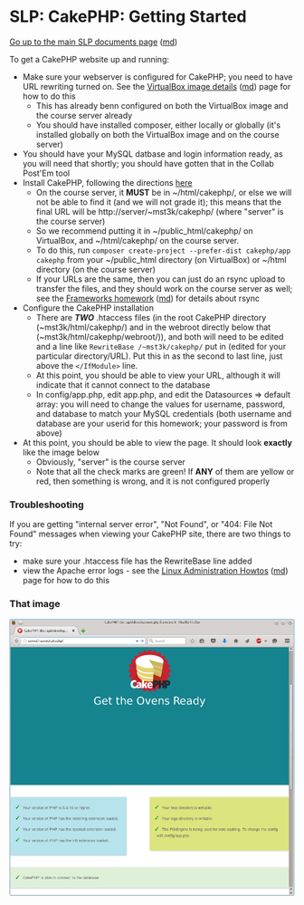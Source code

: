 SLP: CakePHP: Getting Started
=============================

[Go up to the main SLP documents page](index.html) ([md](index.md))

To get a CakePHP website up and running:

- Make sure your webserver is configured for CakePHP; you need to have URL rewriting turned on.  See the [VirtualBox image details](virtualbox-image-details.html) ([md](virtualbox-image-details.md)) page for how to do this
    - This has already benn configured on both the VirtualBox image and the course server already
	- You should have installed composer, either locally or globally (it's installed globally on both the VirtualBox image and on the course server)
- You should have your MySQL datbase and login information ready, as you will need that shortly; you should have gotten that in the Collab Post'Em tool
- Install CakePHP, following the directions [here](http://book.cakephp.org/3.0/en/installation.html#installing-cakephp)
    - On the course server, it **MUST** be in ~/html/cakephp/, or else we will not be able to find it (and we will not grade it); this means that the final URL will be http://server/~mst3k/cakephp/ (where "server" is the course server)
	- So we recommend putting it in ~/public_html/cakephp/ on VirtualBox, and ~/html/cakephp/ on the course server.
	- To do this, run `composer create-project --prefer-dist cakephp/app cakephp` from your ~/public_html directory (on VirtualBox) or ~/html directory (on the course server)
	- If your URLs are the same, then you can just do an rsync upload to transfer the files, and they should work on the course server as well; see the [Frameworks homework](hw-frameworks.html) ([md](framework-hw.md)) for details about rsync
- Configure the CakePHP installation
    - There are ***TWO*** .htaccess files (in the root CakePHP directory (~mst3k/html/cakephp/) and in the webroot directly below that (~mst3k/html/cakephp/webroot/)), and both will need to be edited and a line like `RewriteBase /~mst3k/cakephp/` put in (edited for your particular directory/URL).  Put this in as the second to last line, just above the `</IfModule>` line.
    - At this point, you should be able to view your URL, although it will indicate that it cannot connect to the database
    - In config/app.php, edit app.php, and edit the Datasources =&gt; default array: you will need to change the values for username, password, and database to match your MySQL credentials (both username and database are your userid for this homework; your password is from above)
- At this point, you should be able to view the page.  It should look **exactly** like the image below
    - Obviously, "server" is the course server
    - Note that all the check marks are green!  If **ANY** of them are yellow or red, then something is wrong, and it is not configured properly

### Troubleshooting ###

If you are getting "internal server error", "Not Found", or "404: File Not Found" messages when viewing your CakePHP site, there are two things to try:

- make sure your .htaccess file has the RewriteBase line added
- view the Apache error logs - see the [Linux Administration Howtos](linux-admin-howtos.html) ([md](linux-admin-howtos.md)) page for how to do this

### That image ###

![](images/cakephp-initial.png)
